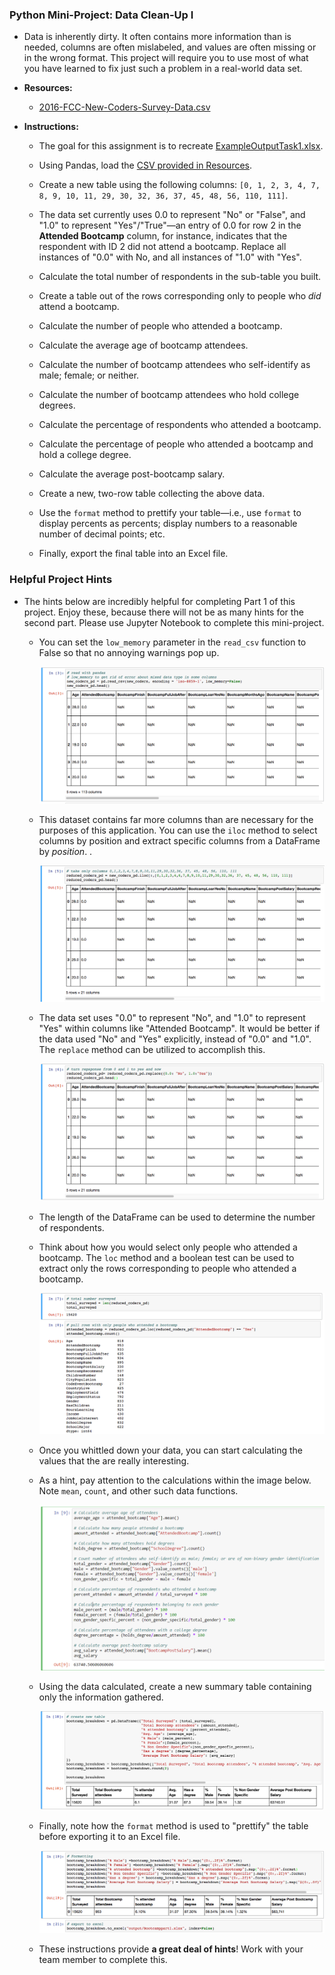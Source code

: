 ### Python Mini-Project: Data Clean-Up I

* Data is inherently dirty. It often contains more information than is needed, columns are often mislabeled, and values are often missing or in the wrong format. This project will require you to use most of what you have  learned to fix just such a problem in a real-world data set.

* **Resources:**

  * [2016-FCC-New-Coders-Survey-Data.csv](Activities/03-Stu_Project_Part_1/Unsolved/Resources/2016-FCC-New-Coders-Survey-Data.csv)


* **Instructions:**

  * The goal for this assignment is to recreate [ExampleOutputTask1.xlsx](Pandas_Mini_Project_Task_1/output/ExampleOutputTask1.xlsx).

  * Using Pandas, load the [CSV provided in Resources](Pandas_Mini_Project_Task_1/Resources/2016-FCC-New-Coders-Survey-Data.csv).

  * Create a new table using the following columns: `[0, 1, 2, 3, 4, 7, 8, 9, 10, 11, 29, 30, 32, 36, 37, 45, 48, 56, 110, 111]`.

  * The data set currently uses 0.0 to represent "No" or "False", and "1.0" to represent "Yes"/"True"—an entry of 0.0 for row 2 in the **Attended Bootcamp** column, for instance, indicates that the respondent with ID 2 did not attend a bootcamp. Replace all instances of "0.0" with No, and all instances of "1.0" with "Yes".

  * Calculate the total number of respondents in the sub-table you built.

  * Create a table out of the rows corresponding only to people who _did_ attend a bootcamp.

  * Calculate the number of people who attended a bootcamp.

  * Calculate the average age of bootcamp attendees.

  * Calculate the number of bootcamp attendees who self-identify as male; female; or neither.

  * Calculate the number of bootcamp attendees who hold college degrees.

  * Calculate the percentage of respondents who attended a bootcamp.

  * Calculate the percentage of people who attended a bootcamp and hold a college degree.

  * Calculate the average post-bootcamp salary.

  * Create a new, two-row table collecting the above data.

  * Use the `format` method to prettify your table—i.e., use `format` to display percents as percents; display numbers to a reasonable number of decimal points; etc.

  * Finally, export the final table into an Excel file.

### Helpful Project Hints
* The hints below are incredibly helpful for completing Part 1 of this project. Enjoy these, because there will not be as many hints for the second part. Please use Jupyter Notebook to complete this mini-project.

  * You can set the  `low_memory` parameter in the `read_csv` function to False so that no annoying warnings pop up.

    ![read with pandas](../Images/6-read_with_pandas.png)

  * This dataset contains far more columns than are necessary for the purposes of this application. You can use the `iloc` method to select columns by position and extract specific columns from a DataFrame by _position_. .

    ![column reduction](../Images/6-column_reduction.png)

  * The data set uses "0.0" to represent "No", and "1.0" to represent "Yes" within columns like "Attended Bootcamp". It would be better if the data used "No" and "Yes" explicitly, instead of "0.0" and "1.0". The `replace` method can be utilized to accomplish this.

    ![value rename](../Images/6-value_rename.png)

  * The length of the DataFrame can be used to determine the number of respondents.

  * Think about how you would select only people who attended a bootcamp. The `loc` method and a boolean test can be used to extract only the rows corresponding to people who attended a bootcamp.

    ![total filtered](../Images/6-total_filtered.png)

  * Once you whittled down your data, you can start calculating the values that the are really interesting.

  * As a hint, pay attention to the calculations within the image below. Note `mean`, `count`, and other such data functions.

    ![variables](../Images/6-variables.png)

  * Using the data calculated, create a new summary table containing only the information gathered.

    ![table creation](../Images/6-table_creation.png)

  * Finally, note how the `format` method is used to "prettify" the table before exporting it to an Excel file.

    ![table formatting](../Images/6-table_formatting.png)

  * These instructions provide **a great deal of hints**! Work with your team member to complete this.
